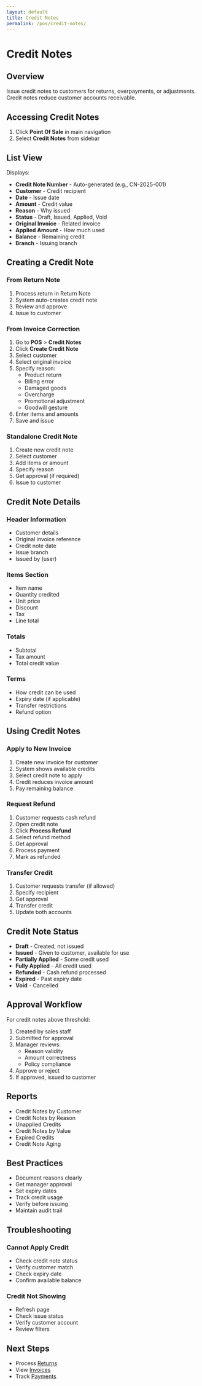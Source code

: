 ```yaml
---
layout: default
title: Credit Notes
permalink: /pos/credit-notes/
---
```


# Credit Notes

## Overview
Issue credit notes to customers for returns, overpayments, or adjustments. Credit notes reduce customer accounts receivable.

## Accessing Credit Notes
1. Click **Point Of Sale** in main navigation
2. Select **Credit Notes** from sidebar

## List View

Displays:
- **Credit Note Number** - Auto-generated (e.g., CN-2025-001)
- **Customer** - Credit recipient
- **Date** - Issue date
- **Amount** - Credit value
- **Reason** - Why issued
- **Status** - Draft, Issued, Applied, Void
- **Original Invoice** - Related invoice
- **Applied Amount** - How much used
- **Balance** - Remaining credit
- **Branch** - Issuing branch

## Creating a Credit Note

### From Return Note
1. Process return in Return Note
2. System auto-creates credit note
3. Review and approve
4. Issue to customer

### From Invoice Correction
1. Go to **POS** > **Credit Notes**
2. Click **Create Credit Note**
3. Select customer
4. Select original invoice
5. Specify reason:
   - Product return
   - Billing error
   - Damaged goods
   - Overcharge
   - Promotional adjustment
   - Goodwill gesture
6. Enter items and amounts
7. Save and issue

### Standalone Credit Note
1. Create new credit note
2. Select customer
3. Add items or amount
4. Specify reason
5. Get approval (if required)
6. Issue to customer

## Credit Note Details

### Header Information
- Customer details
- Original invoice reference
- Credit note date
- Issue branch
- Issued by (user)

### Items Section
- Item name
- Quantity credited
- Unit price
- Discount
- Tax
- Line total

### Totals
- Subtotal
- Tax amount
- Total credit value

### Terms
- How credit can be used
- Expiry date (if applicable)
- Transfer restrictions
- Refund option

## Using Credit Notes

### Apply to New Invoice
1. Create new invoice for customer
2. System shows available credits
3. Select credit note to apply
4. Credit reduces invoice amount
5. Pay remaining balance

### Request Refund
1. Customer requests cash refund
2. Open credit note
3. Click **Process Refund**
4. Select refund method
5. Get approval
6. Process payment
7. Mark as refunded

### Transfer Credit
1. Customer requests transfer (if allowed)
2. Specify recipient
3. Get approval
4. Transfer credit
5. Update both accounts

## Credit Note Status

- **Draft** - Created, not issued
- **Issued** - Given to customer, available for use
- **Partially Applied** - Some credit used
- **Fully Applied** - All credit used
- **Refunded** - Cash refund processed
- **Expired** - Past expiry date
- **Void** - Cancelled

## Approval Workflow

For credit notes above threshold:
1. Created by sales staff
2. Submitted for approval
3. Manager reviews:
   - Reason validity
   - Amount correctness
   - Policy compliance
4. Approve or reject
5. If approved, issued to customer

## Reports

- Credit Notes by Customer
- Credit Notes by Reason
- Unapplied Credits
- Credit Notes by Value
- Expired Credits
- Credit Note Aging

## Best Practices

- Document reasons clearly
- Get manager approval
- Set expiry dates
- Track credit usage
- Verify before issuing
- Maintain audit trail

## Troubleshooting

### Cannot Apply Credit
- Check credit note status
- Verify customer match
- Check expiry date
- Confirm available balance

### Credit Not Showing
- Refresh page
- Check issue status
- Verify customer account
- Review filters

## Next Steps
- Process [Returns](return-note.md)
- View [Invoices](../accounts/invoices.md)
- Track [Payments](../accounts/payments.md)
